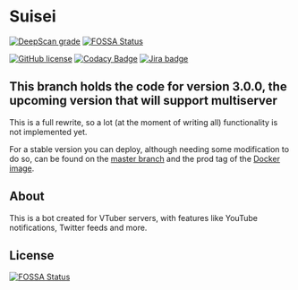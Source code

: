 # Suisei
[![DeepScan grade](https://deepscan.io/api/teams/10262/projects/15756/branches/320567/badge/grade.svg)](https://deepscan.io/dashboard#view=project&tid=10262&pid=15756&bid=320567)
[![FOSSA Status](https://app.fossa.com/api/projects/git%2Bgithub.com%2FHoloRes%2Fsuisei.svg?type=shield)](https://app.fossa.com/projects/git%2Bgithub.com%2FHoloRes%2Fsuisei?ref=badge_shield)

[![GitHub license](https://img.shields.io/github/license/HoloRes/suisei-mic)](https://github.com/HoloRes/suisei-mic/blob/master/LICENSE)
[![Codacy Badge](https://app.codacy.com/project/badge/Grade/b51d4f31ca6747d983303a10c17fcb9f)](https://www.codacy.com/gh/HoloRes/suisei-mic/dashboard?utm_source=github.com&amp;utm_medium=referral&amp;utm_content=HoloRes/suisei-mic&amp;utm_campaign=Badge_Grade)
[![Jira badge](https://img.shields.io/badge/-Jira-blue?style=flat&logo=jira)](https://holores.atlassian.net/browse/SUI)

## This branch holds the code for version 3.0.0, the upcoming version that will support multiserver
This is a full rewrite, so a lot (at the moment of writing all) functionality is not implemented yet.

For a stable version you can deploy, although needing some modification to do so, can be found on the [master branch](https://github.com/HoloRes/suisei/tree/master) and the prod tag of the [Docker image](https://github.com/orgs/HoloRes/packages?repo_name=suisei).

## About
This is a bot created for VTuber servers, with features like YouTube notifications, Twitter feeds and more.


## License
[![FOSSA Status](https://app.fossa.com/api/projects/git%2Bgithub.com%2FHoloRes%2Fsuisei.svg?type=large)](https://app.fossa.com/projects/git%2Bgithub.com%2FHoloRes%2Fsuisei?ref=badge_large)
